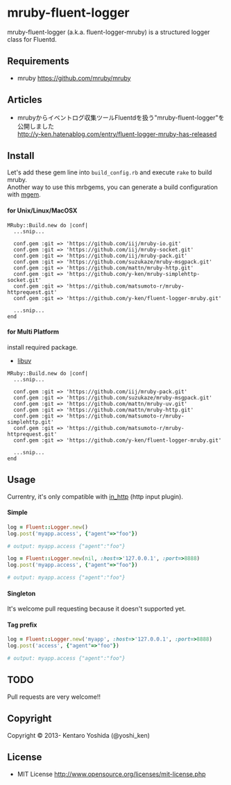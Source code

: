 # mruby-fluent-logger 

mruby-fluent-logger (a.k.a. fluent-logger-mruby) is a structured logger class for Fluentd.

## Requirements

* mruby
https://github.com/mruby/mruby

## Articles

* mrubyからイベントログ収集ツールFluentdを扱う"mruby-fluent-logger"を公開しました  
http://y-ken.hatenablog.com/entry/fluent-logger-mruby-has-released

## Install

Let's add these gem line into `build_config.rb` and execute `rake` to build mruby.  
Another way to use this mrbgems, you can generate a build configuration with [mgem](http://blog.mruby.sh/201301040627.html).

#### for Unix/Linux/MacOSX

```
MRuby::Build.new do |conf|
  ...snip...

  conf.gem :git => 'https://github.com/iij/mruby-io.git'
  conf.gem :git => 'https://github.com/iij/mruby-socket.git'
  conf.gem :git => 'https://github.com/iij/mruby-pack.git'
  conf.gem :git => 'https://github.com/suzukaze/mruby-msgpack.git'
  conf.gem :git => 'https://github.com/mattn/mruby-http.git'
  conf.gem :git => 'https://github.com/y-ken/mruby-simplehttp-socket.git'
  conf.gem :git => 'https://github.com/matsumoto-r/mruby-httprequest.git'
  conf.gem :git => 'https://github.com/y-ken/fluent-logger-mruby.git'

  ...snip...
end
```

#### for Multi Platform

install required package.

* [libuv](https://github.com/joyent/libuv)

```
MRuby::Build.new do |conf|
  ...snip...

  conf.gem :git => 'https://github.com/iij/mruby-pack.git'
  conf.gem :git => 'https://github.com/suzukaze/mruby-msgpack.git'
  conf.gem :git => 'https://github.com/mattn/mruby-uv.git'
  conf.gem :git => 'https://github.com/mattn/mruby-http.git'
  conf.gem :git => 'https://github.com/matsumoto-r/mruby-simplehttp.git'
  conf.gem :git => 'https://github.com/matsumoto-r/mruby-httprequest.git'
  conf.gem :git => 'https://github.com/y-ken/fluent-logger-mruby.git'

  ...snip...
end
```

## Usage

Currentry, it's only compatible with [in_http](http://docs.fluentd.org/articles/in_http) (http input plugin).

#### Simple

```ruby
log = Fluent::Logger.new()
log.post('myapp.access', {"agent"=>"foo"})

# output: myapp.access {"agent":"foo"}
```

```ruby
log = Fluent::Logger.new(nil, :host=>'127.0.0.1', :port=>8888)
log.post('myapp.access', {"agent"=>"foo"})

# output: myapp.access {"agent":"foo"}
```

#### Singleton

It's welcome pull requesting because it doesn't supported yet.

#### Tag prefix

```ruby
log = Fluent::Logger.new('myapp', :host=>'127.0.0.1', :port=>8888)
log.post('access', {"agent"=>"foo"})

# output: myapp.access {"agent":"foo"}
```

## TODO

Pull requests are very welcome!!

## Copyright

Copyright © 2013- Kentaro Yoshida (@yoshi_ken)

## License

* MIT License
http://www.opensource.org/licenses/mit-license.php
